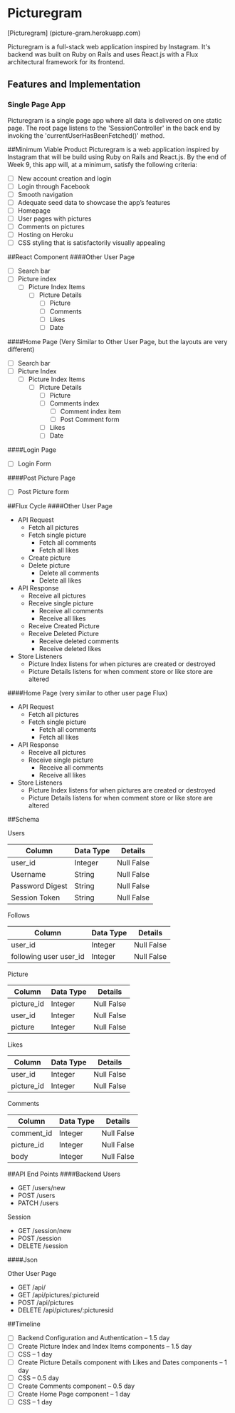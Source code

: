 # Picturegram

[Picturegram] (picture-gram.herokuapp.com)

Picturegram is a full-stack web application inspired by Instagram. It's backend was built on Ruby on Rails and uses React.js with a Flux architectural framework for its frontend.

## Features and Implementation

### Single Page App

Picturegram is a single page app where all data is delivered on one static page. The root page listens to the 'SessionController' in the back end by invoking the 'currentUserHasBeenFetched()' method.

##Minimum Viable Product
Picturegram is a web application inspired by Instagram that will be build using Ruby on Rails and React.js. By the end of Week 9, this app will, at a minimum, satisfy the following criteria:

- [ ] New account creation and login
- [ ] Login through Facebook
- [ ] Smooth navigation
- [ ] Adequate seed data to showcase the app’s features
- [ ] Homepage
- [ ] User pages with pictures
- [ ] Comments on pictures
- [ ] Hosting on Heroku
- [ ] CSS styling that is satisfactorily visually appealing

##React Component
####Other User Page
- [ ] Search bar
- [ ] Picture index
  - [ ] Picture Index Items
    - [ ] Picture Details
      - [ ] Picture
      - [ ] Comments
      - [ ] Likes
      - [ ] Date

####Home Page (Very Similar to Other User Page, but the layouts are very different)
- [ ] Search bar
- [ ] Picture Index
  - [ ] Picture Index Items
    - [ ] Picture Details
      - [ ] Picture
      - [ ] Comments index
        - [ ] Comment index item
        - [ ] Post Comment form
      - [ ] Likes
      - [ ] Date

####Login Page
- [ ] Login Form

####Post Picture Page
- [ ] Post Picture form

##Flux Cycle
####Other User Page
- API Request
  - Fetch all pictures
  - Fetch single picture
    - Fetch all comments
    - Fetch all likes
  - Create picture
  - Delete picture
    - Delete all comments
    - Delete all likes
- API Response
  - Receive all pictures
  - Receive single picture
    - Receive all comments
    - Receive all likes
  - Receive Created Picture
  - Receive Deleted Picture
    - Receive deleted comments
    - Receive deleted likes
- Store Listeners
    - Picture Index listens for when pictures are created or destroyed
    - Picture Details listens for when comment store or like store are altered

####Home Page (very similar to other user page Flux)
- API Request
  - Fetch all pictures
  - Fetch single picture
    - Fetch all comments
    - Fetch all likes
- API Response
  - Receive all pictures
  - Receive single picture
    - Receive all comments
    - Receive all likes
- Store Listeners
  - Picture Index listens for when pictures are created or destroyed
  - Picture Details listens for when comment store or like store are altered

##Schema

Users

| Column   | Data Type |Details   |
|---------|-----------|-----------|
| user_id| Integer| Null False|
| Username| String| Null False|
| Password Digest| String| Null False|
| Session Token| String| Null False|

Follows

| Column| Data Type| Details|
|------|----------|--------|
| user_id| Integer| Null False|
| following user user_id| Integer| Null False|

Picture

| Column| Data Type| Details|
|-------|----------|--------|
| picture_id| Integer| Null False|
| user_id| Integer| Null False|
| picture| Integer| Null False|

Likes

| Column| Data Type| Details|
|-------|----------|--------|
| user_id| Integer| Null False|
| picture_id| Integer| Null False|

Comments

| Column| Data Type| Details|
|-------|----------|--------|
| comment_id| Integer| Null False|
| picture_id| Integer| Null False|
| body| Integer| Null False|

##API End Points
####Backend
Users
  - GET /users/new
  - POST /users
  - PATCH /users

Session
  - GET /session/new
  - POST /session
  - DELETE /session

####Json

Other User Page

  - GET /api/
  - GET /api/pictures/:pictureid
  - POST /api/pictures
  - DELETE /api/pictures/:picturesid

##Timeline
- [ ] Backend Configuration and Authentication – 1.5 day
- [ ] Create Picture Index and Index Items components – 1.5 day
- [ ] CSS – 1 day
- [ ] Create Picture Details component with Likes and Dates components – 1 day
- [ ] CSS – 0.5 day
- [ ] Create Comments component – 0.5 day
- [ ] Create Home Page component – 1 day
- [ ] CSS – 1 day
